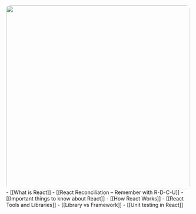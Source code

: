 <img src="react.png" width=500 style="border-radius: 10px" />
- [[What is React]]
- [[React Reconciliation – Remember with R-D-C-U]]
- [[Important things to know about React]]
- [[How React Works]]
- [[React Tools and Libraries]]
- [[Library vs Framework]]
- [[Unit testing in React]]